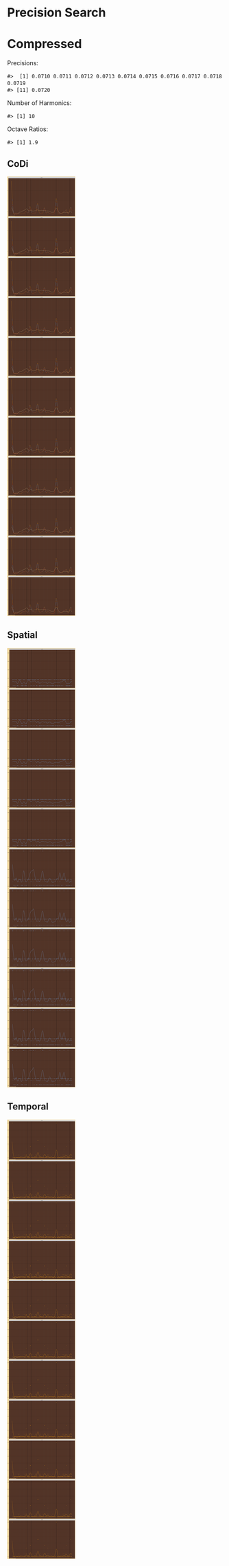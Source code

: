 Precision Search
================

# Compressed

Precisions:

    #>  [1] 0.0710 0.0711 0.0712 0.0713 0.0714 0.0715 0.0716 0.0717 0.0718 0.0719
    #> [11] 0.0720

Number of Harmonics:

    #> [1] 10

Octave Ratios:

    #> [1] 1.9

## CoDi

![](../figures/precision_search/CoDi-1.png)<!-- -->

## Spatial

![](../figures/precision_search/Spatial-1.png)<!-- -->

## Temporal

![](../figures/precision_search/Temporal-1.png)<!-- -->
